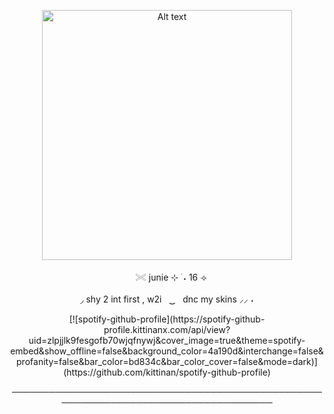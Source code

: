 

<p align="center"> <img src="https://github.com/giannahundy-crypto/giannahundy-crypto/blob/c7fffea34023739b25428a0c3a6cc9e833f9768a/coloredtexture.png" alt="Alt text" width="400"/> 

<p align="center">ㅤ𓏵 junie ⊹ ࣪ ˖  16 ⟢

<p align="center"> ◞ shy 2 int first , w2iㅤ ͜͜      ㅤdnc my skins ⸝⸝ ˖

<p align="center">
[![spotify-github-profile](https://spotify-github-profile.kittinanx.com/api/view?uid=zlpjjlk9fesgofb70wjqfnywj&cover_image=true&theme=spotify-embed&show_offline=false&background_color=4a190d&interchange=false&profanity=false&bar_color=bd834c&bar_color_cover=false&mode=dark)](https://github.com/kittinan/spotify-github-profile)
  
<p align="center"> ────────────────────────────────────────────────────────────────────────────────────
